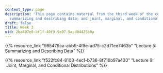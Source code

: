 ```yaml
---
content_type: page
description: 'This page contains material from the third week of the course and covers
  summarizing and describing data; and joint, marginal, and conditional distributions. '
draft: false
title: Week 3
uid: 2ba407e0-bf1f-40f9-9e07-5acd04425b0a
---
```

{{% resource_link "985479ca-abb9-4f9e-ad75-c2d71ee7463b" "Lecture 5: Summarizing and Describing Data" %}}

{{% resource_link "f522fc84-8103-4ec1-b736-8f719b97a430" "Lecture 6:  Joint, Marginal, and Conditional Distributions" %}}